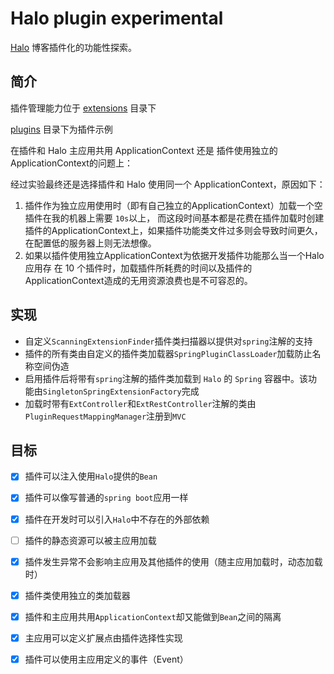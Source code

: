 # Halo plugin experimental
[Halo](https://github.com/halo-dev/halo) 博客插件化的功能性探索。

## 简介
插件管理能力位于 [extensions](halo/src/main/java/run/halo/app/extensions) 目录下

[plugins](./plugins) 目录下为插件示例

在插件和 Halo 主应用共用 ApplicationContext 还是 插件使用独立的 ApplicationContext的问题上：

经过实验最终还是选择插件和 Halo 使用同一个 ApplicationContext，原因如下：
1. 插件作为独立应用使用时（即有自己独立的ApplicationContext）加载一个空插件在我的机器上需要 `10s`以上，
而这段时间基本都是花费在插件加载时创建插件的ApplicationContext上，如果插件功能类文件过多则会导致时间更久，
在配置低的服务器上则无法想像。
2. 如果以插件使用独立ApplicationContext为依据开发插件功能那么当一个Halo应用存
在 10 个插件时，加载插件所耗费的时间以及插件的ApplicationContext造成的无用资源浪费也是不可容忍的。

## 实现

- 自定义`ScanningExtensionFinder`插件类扫描器以提供对`spring`注解的支持
- 插件的所有类由自定义的插件类加载器`SpringPluginClassLoader`加载防止名称空间伪造
- 启用插件后将带有`spring`注解的插件类加载到 `Halo` 的 `Spring` 容器中。该功能由`SingletonSpringExtensionFactory`完成
- 加载时带有`ExtController`和`ExtRestController`注解的类由`PluginRequestMappingManager`注册到`MVC`

## 目标

- [x] 插件可以注入使用`Halo`提供的`Bean`

- [x] 插件可以像写普通的`spring boot`应用一样

- [x] 插件在开发时可以引入`Halo`中不存在的外部依赖
- [ ] 插件的静态资源可以被主应用加载
- [x] 插件发生异常不会影响主应用及其他插件的使用（随主应用加载时，动态加载时）

- [x] 插件类使用独立的类加载器
- [x] 插件和主应用共用`ApplicationContext`却又能做到`Bean`之间的隔离

- [x] 主应用可以定义扩展点由插件选择性实现

- [x] 插件可以使用主应用定义的事件（Event）

